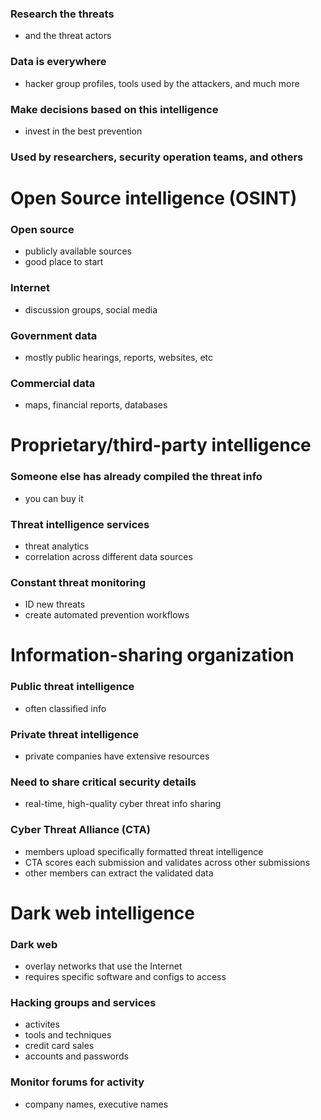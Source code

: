 ### Research the threats
- and the threat actors
### Data is everywhere
- hacker group profiles, tools used by the attackers, and much more
### Make decisions based on this intelligence
- invest in the best prevention
### Used by researchers, security operation teams, and others
# Open Source intelligence (OSINT)
### Open source
- publicly available sources
- good place to start
### Internet
- discussion groups, social media
### Government data
- mostly public hearings, reports, websites, etc
### Commercial data
- maps, financial reports, databases
# Proprietary/third-party intelligence
### Someone else has already compiled the threat info
- you can buy it
### Threat intelligence services
- threat analytics
- correlation across different data sources
### Constant threat monitoring
- ID new threats
- create automated prevention workflows
# Information-sharing organization
### Public threat intelligence
- often classified info
### Private threat intelligence
- private companies have extensive resources
### Need to share critical security details
- real-time, high-quality cyber threat info sharing
### Cyber Threat Alliance (CTA)
- members upload specifically formatted threat intelligence
- CTA scores each submission and validates across other submissions
- other members can extract the validated data
# Dark web intelligence
### Dark web
- overlay networks that use the Internet
- requires specific software and configs to access
### Hacking groups and services
- activites
- tools and techniques
- credit card sales
- accounts and passwords
### Monitor forums for activity
- company names, executive names